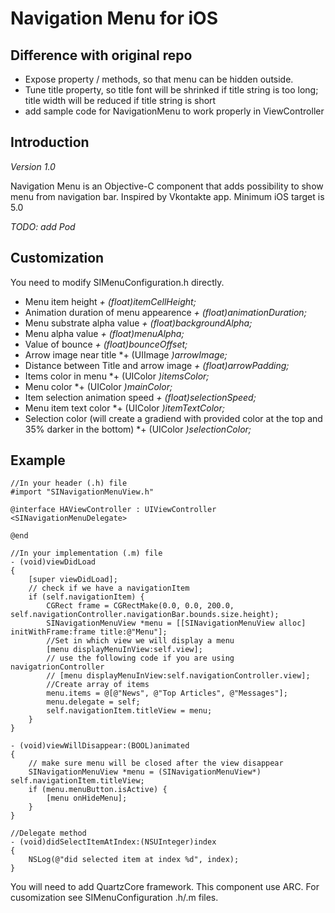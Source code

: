 Navigation Menu for iOS
=============
## Difference with original repo
* Expose property / methods, so that menu can be hidden outside. 
* Tune title property, so title font will be shrinked if title string is too long; title width will be reduced if title string is short
* add sample code for NavigationMenu to work properly in ViewController


## Introduction
*Version 1.0*

Navigation Menu is an Objective-C component that adds possibility to show menu from navigation bar.
Inspired by Vkontakte app. Minimum iOS target is 5.0

*TODO: add Pod*

Customization
---------
You need to modify SIMenuConfiguration.h directly.

 - Menu item height *+ (float)itemCellHeight;*
 - Animation duration of menu appearence *+ (float)animationDuration;*
 - Menu substrate alpha value *+ (float)backgroundAlpha;*
 - Menu alpha value *+ (float)menuAlpha;*
 - Value of bounce *+ (float)bounceOffset;*
 - Arrow image near title *+ (UIImage *)arrowImage;*
 - Distance between Title and arrow image *+ (float)arrowPadding;*
 - Items color in menu *+ (UIColor *)itemsColor;*
 - Menu color *+ (UIColor *)mainColor;*
 - Item selection animation speed *+ (float)selectionSpeed;*
 - Menu item text color *+ (UIColor *)itemTextColor;*
 - Selection color (will create a gradiend with provided color at the top and 35% darker in the bottom) *+ (UIColor *)selectionColor;*

Example
---------
	//In your header (.h) file
	#import "SINavigationMenuView.h"

	@interface HAViewController : UIViewController <SINavigationMenuDelegate>

	@end
	
	//In your implementation (.m) file
	- (void)viewDidLoad
	{
    	[super viewDidLoad];
    	// check if we have a navigationItem
		if (self.navigationItem) {
        	CGRect frame = CGRectMake(0.0, 0.0, 200.0, self.navigationController.navigationBar.bounds.size.height);
        	SINavigationMenuView *menu = [[SINavigationMenuView alloc] initWithFrame:frame title:@"Menu"];
        	//Set in which view we will display a menu
        	[menu displayMenuInView:self.view];
        	// use the following code if you are using navigatrionController
        	// [menu displayMenuInView:self.navigationController.view];
        	//Create array of items
        	menu.items = @[@"News", @"Top Articles", @"Messages"];
        	menu.delegate = self;
        	self.navigationItem.titleView = menu;
    	}
    }

	- (void)viewWillDisappear:(BOOL)animated
	{
		// make sure menu will be closed after the view disappear
    	SINavigationMenuView *menu = (SINavigationMenuView*) 	self.navigationItem.titleView;
    	if (menu.menuButton.isActive) {
        	[menu onHideMenu];
	    }
	}    
    
    //Delegate method
    - (void)didSelectItemAtIndex:(NSUInteger)index
	{
    	NSLog(@"did selected item at index %d", index);
	}
    
You will need to add QuartzCore framework. This component use ARC.
For cusomization see SIMenuConfiguration .h/.m files.
